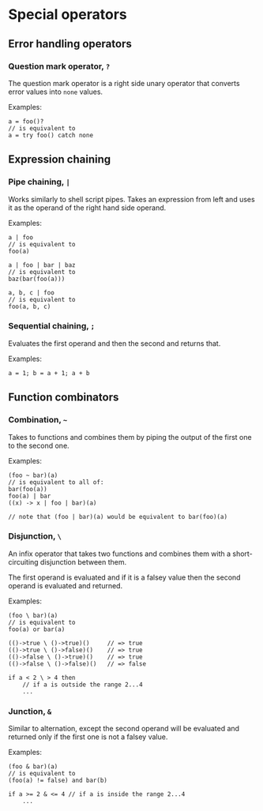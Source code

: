 # Special operators

## Error handling operators

### Question mark operator, `?`

The question mark operator is a right side unary operator that converts error values into `none` values.

Examples:
```
a = foo()?
// is equivalent to
a = try foo() catch none
```

## Expression chaining

### Pipe chaining, `|`

Works similarly to shell script pipes.
Takes an expression from left and uses it as the operand of the right hand side operand.

Examples:
```
a | foo
// is equivalent to
foo(a)
```
```
a | foo | bar | baz
// is equivalent to
baz(bar(foo(a)))
```
```
a, b, c | foo
// is equivalent to
foo(a, b, c)
```

### Sequential chaining, `;`

Evaluates the first operand and then the second and returns that.

Examples:
```
a = 1; b = a + 1; a + b
```

## Function combinators

### Combination, `~`

Takes to functions and combines them by piping the output of the first one to the second one.

Examples:
```
(foo ~ bar)(a)
// is equivalent to all of:
bar(foo(a))
foo(a) | bar
((x) -> x | foo | bar)(a)

// note that (foo | bar)(a) would be equivalent to bar(foo)(a)
```

### Disjunction, `\`

An infix operator that takes two functions and combines them with a short-circuiting disjunction between them.

The first operand is evaluated and if it is a falsey value then the second operand is evaluated and returned.

Examples:
```
(foo \ bar)(a)
// is equivalent to
foo(a) or bar(a)
```
```
(()->true \ ()->true)()     // => true
(()->true \ ()->false)()    // => true
(()->false \ ()->true)()    // => true
(()->false \ ()->false)()   // => false
```
```
if a < 2 \ > 4 then
    // if a is outside the range 2...4
    ...
```

### Junction, `&`

Similar to alternation, except the second operand will be evaluated and returned only if the first one is not a falsey value.

Examples:
```
(foo & bar)(a)
// is equivalent to
(foo(a) != false) and bar(b)
```
```
if a >= 2 & <= 4 // if a is inside the range 2...4
    ...
```

